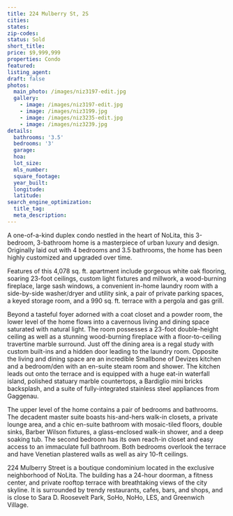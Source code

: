 ```yaml
---
title: 224 Mulberry St, 2S
cities:
states:
zip-codes:
status: Sold
short_title:
price: $9,999,999
properties: Condo
featured:
listing_agent:
draft: false
photos:
  main_photo: /images/niz3197-edit.jpg
  gallery:
    - image: /images/niz3197-edit.jpg
    - image: /images/niz3199.jpg
    - image: /images/niz3235-edit.jpg
    - image: /images/niz3239.jpg
details:
  bathrooms: '3.5'
  bedrooms: '3'
  garage:
  hoa:
  lot_size:
  mls_number:
  square_footage:
  year_built:
  longitude:
  latitude:
search_engine_optimization:
  title_tag:
  meta_description:
---
```


A one-of-a-kind duplex condo nestled in the heart of NoLita, this 3-bedroom, 3-bathroom home is a masterpiece of urban luxury and design. Originally laid out with 4 bedrooms and 3.5 bathrooms, the home has been highly customized and upgraded over time.

Features of this 4,078 sq. ft. apartment include gorgeous white oak flooring, soaring 23-foot ceilings, custom light fixtures and millwork, a wood-burning fireplace, large sash windows, a convenient in-home laundry room with a side-by-side washer/dryer and utility sink, a pair of private parking spaces, a keyed storage room, and a 990 sq. ft. terrace with a pergola and gas grill.

Beyond a tasteful foyer adorned with a coat closet and a powder room, the lower level of the home flows into a cavernous living and dining space saturated with natural light. The room possesses a 23-foot double-height ceiling as well as a stunning wood-burning fireplace with a floor-to-ceiling travertine marble surround. Just off the dining area is a regal study with custom built-ins and a hidden door leading to the laundry room. Opposite the living and dining space are an incredible Smallbone of Devizes kitchen and a bedroom/den with an en-suite steam room and shower. The kitchen leads out onto the terrace and is equipped with a huge eat-in waterfall island, polished statuary marble countertops, a Bardiglio mini bricks backsplash, and a suite of fully-integrated stainless steel appliances from Gaggenau.

The upper level of the home contains a pair of bedrooms and bathrooms. The decadent master suite boasts his-and-hers walk-in closets, a private lounge area, and a chic en-suite bathroom with mosaic-tiled floors, double sinks, Barber Wilson fixtures, a glass-enclosed walk-in shower, and a deep soaking tub. The second bedroom has its own reach-in closet and easy access to an immaculate full bathroom. Both bedrooms overlook the terrace and have Venetian plastered walls as well as airy 10-ft ceilings.

224 Mulberry Street is a boutique condominium located in the exclusive neighborhood of NoLita. The building has a 24-hour doorman, a fitness center, and private rooftop terrace with breathtaking views of the city skyline. It is surrounded by trendy restaurants, cafes, bars, and shops, and is close to Sara D. Roosevelt Park, SoHo, NoHo, LES, and Greenwich Village.